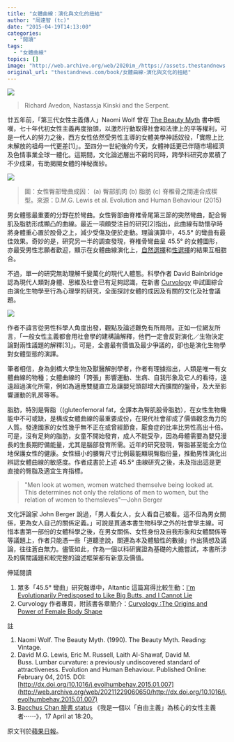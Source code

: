 ```yaml
---
title: "女體曲線：演化與文化的扭結"
author: "周達智 (tc)"
date: "2015-04-19T14:13:00"
categories:
  - "閱讀"
tags:
  - "女體曲線"
topics: []
image: "http://web.archive.org/web/2020im_/https://assets.thestandnews.com/media/photos/Richard20Avedon2C20Nastassja20Kinski20and20the20Serpent_F7aiD.jpg"
original_url: "thestandnews.com/book/女體曲線-演化與文化的扭結"
---
```

![](http://web.archive.org/web/2020im_/https://assets.thestandnews.com/media/photos/Richard20Avedon2C20Nastassja20Kinski20and20the20Serpent_F7aiD.jpg)
> Richard Avedon, Nastassja Kinski and the Serpent.

廿五年前，「第三代女性主義傳人」Naomi Wolf 曾在 [The Beauty Myth](http://web.archive.org/web/20211229060650/http://www.amazon.com/The-Beauty-Myth-Images-Against/dp/0060512180) 書中概嘆，七十年代初女性主義再度抬頭，以激烈行動取得社會和法律上的平等權利，可是一代人的努力之後，西方女性依然受男性主導的女體美學神話奴役，「實際上比未解放的祖母一代更差\[1\]」。至四分一世紀後的今天，女體神話更已伴隨市場經濟及色情事業全球一體化。這期間，文化論述層出不窮的同時，跨學科研究亦累積了不少成果，有助揭開女體的神秘面紗。

![](http://web.archive.org/web/2020im_/https://assets.thestandnews.com/media/photos/Screen20Shot202015-04-2020at2006.20.29_zys4n.png)
> 圖：女性臀部彎曲成因： (a) 臀部肌肉 (b) 脂肪 (c) 脊椎骨之間連合成楔型。來源：D.M.G. Lewis et al. Evolution and Human Behaviour (2015)

男女體態最重要的分野在於彎曲。女性臀部由脊椎骨尾第三節的突然彎曲，配合臀肌及脂肪形成顯凸的曲線。最近一項頗受注目的研究\[2\]指出，此曲線有助懷孕時將身體重心置於股骨之上，減少受傷及便於走動。理論演算中，45.5° 的彎曲有最佳效果。奇妙的是，研究另一半的調查發現，脊椎骨彎曲呈 45.5° 的女體圖形，亦最受男性志願者歡迎，顯示在女體曲線演化上，[自然選擇](http://web.archive.org/web/20211229060650/http://en.wikipedia.org/wiki/Natural_selection)和[性選擇](http://web.archive.org/web/20211229060650/http://en.wikipedia.org/wiki/Sexual_selection)的結果互相脗合。

不過，單一的研究無助理解千變萬化的現代人體態。科學作者 David Bainbridge 認為現代人類對身體、思維及社會已有足夠認識，在新書 [Curvology](http://web.archive.org/web/20211229060650/http://www.davidbainbridge.org/07curvology.htm) 中試圖綜合由演化生物學至行為心理學的研究，全面探討女體的成因及有關的文化及社會議題。

![](http://web.archive.org/web/2020im_/https://assets.thestandnews.com/media/photos/Screen20Shot202015-04-2020at2006.50.40_bsl22.png)

作者不諱言從男性科學人角度出發，觀點及論述難免有所局限。正如一位網友所言，「一般女性主義都會用社會學的建構論解釋，他們一定會反對演化／生物決定論對兩性議題的解釋\[3\]」。可是，全書最有價值及最少爭議的，卻也是演化生物學對女體型態的演譯。

筆者相信，身為劍橋大學生物及獸醫解剖學者，作者有理據指出，人類是唯一有女體曲線的物種；女體曲線的「誇張」影響運動、生病、自我形象及它人的看待，遠遠超過演化所需，例如為適應雙腿直立及讓嬰兒頭部增大而擴闊的盤骨，及大至影響運動的乳房等等。

脂肪，特別是臀脂（(gluteofemoral fat，全譯本為臀肌股骨脂肪），在女性生物機能中不可或缺，是構成女體曲線的最重要成份，在現代社會卻成了價值觀念角力的人質。發達國家的女性幾乎無不正在或曾經節食，厭食症的比率比男性高出十倍。可是，沒有足夠的脂肪，女童不開始發育，成人不能受孕，因為母體需要為嬰兒漫長的生長期貯備能量，尤其是腦部發育所需。近年的研究發現，臀脂甚至能全方位地保護女性的健康。女性細小的腰臀尺寸比例最能顯現臀脂份量，推動男性演化出辨認女體曲線的敏感度。作者成書於上述 45.5° 曲線研究之後，未及指出這是更直接的臀脂及適宜生育指標。

> "Men look at women, women watched themselve being looked at. This determines not only the relations of men to women, but the relation of women to themsleves"—John Berger

文化評論家 John Berger 說過，「男人看女人，女人看自己被看。這不但為男女關係，更為女人自己的關係定義。」可說是貫通本書生物科學之外的社會學主線。可惜本書第一部份的女體科學之後，在男女關係、女性身份及自我形象和女體關係等等議題上，作者只能憑一些「道聽塗說，關連為本及體驗性的數據」作出猜想及議論，往往蒼白無力。儘管如此，作為一個以科研實證為基礎的大膽嘗試，本書所涉及的廣闊議題和較完整的論述框架都有新意及價值。

伸延閱讀

1.  眾多「45.5° 彎曲」研究報導中，Altantic 這篇寫得比較生動：[I'm Evolutionarily Predisposed to Like Big Butts, and I Cannot Lie](http://web.archive.org/web/20211229060650/http://www.theatlantic.com/health/archive/2015/04/how-the-gluteus-became-maximus/389216/)
2.  Curvology 作者專頁，附該書各章簡介：[Curvology :The Origins and Power of Female Body Shape](http://web.archive.org/web/20211229060650/http://www.davidbainbridge.org/07curvology.htm)

註

1.  Naomi Wolf. The Beauty Myth. (1990). The Beauty Myth. Reading: Vintage.
2.  David M.G. Lewis, Eric M. Russell, Laith Al-Shawaf, David M. Buss. Lumbar curvature: a previously undiscovered standard of attractiveness. Evolution and Human Behaviour. Published Online: February 04, 2015. DOI: [http://dx.doi.org/10.1016/j.evolhumbehav.2015.01.007](http://web.archive.org/web/20211229060650/http://dx.doi.org/10.1016/j.evolhumbehav.2015.01.007)
3.  [Bacchus Chan 臉書 status](http://web.archive.org/web/20211229060650/https://www.facebook.com/pang.chate?fref=ts) 《我是一個以「自由主義」為核心的女性主義者⋯⋯》，17 April at 18:20。

原文刊於[蘋果日報](http://web.archive.org/web/20211229060650/http://hk.apple.nextmedia.com/financeestate/art/20150419/19117211)。